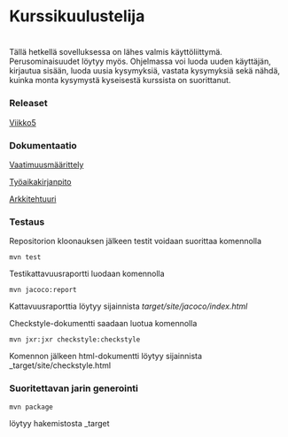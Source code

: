 # Kurssikuulustelija <h1>
Tällä hetkellä sovelluksessa on lähes valmis käyttöliittymä. Perusominaisuudet löytyy myös. Ohjelmassa voi luoda uuden käyttäjän, kirjautua sisään, luoda uusia kysymyksiä, vastata kysymyksiä sekä nähdä, kuinka monta kysymystä kyseisestä kurssista on suorittanut.

### Releaset
[Viikko5](https://github.com/henripalin/ot-harjoitustyo/releases/tag/viikko5)

### Dokumentaatio
[Vaatimuusmäärittely](https://github.com/henripalin/ot-harjoitustyo/blob/master/Kurssikuulustelija/dokumentaatio/vaatimuusmaarittely.md)
  
[Työaikakirjanpito](https://github.com/henripalin/ot-harjoitustyo/blob/master/Kurssikuulustelija/dokumentaatio/tuntikirjanpito.md)

[Arkkitehtuuri](https://github.com/henripalin/ot-harjoitustyo/blob/master/Kurssikuulustelija/dokumentaatio/arkkitehtuuri.md)

### Testaus

Repositorion kloonauksen jälkeen testit voidaan suorittaa komennolla

```
mvn test
```

Testikattavuusraportti luodaan komennolla

```
mvn jacoco:report
```
Kattavuusraporttia löytyy sijainnista _target/site/jacoco/index.html_

Checkstyle-dokumentti saadaan luotua komennolla

```
mvn jxr:jxr checkstyle:checkstyle
```
Komennon jälkeen html-dokumentti löytyy sijainnista _target/site/checkstyle.html


### Suoritettavan jarin generointi

```
mvn package
```

löytyy hakemistosta _target
